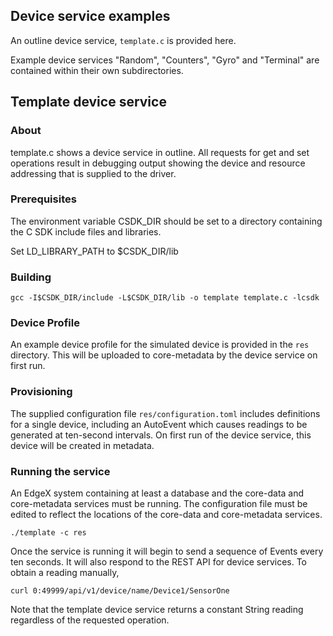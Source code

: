## Device service examples

An outline device service, `template.c` is provided here.

Example device services "Random", "Counters", "Gyro" and "Terminal" are contained within their own subdirectories.

## Template device service

### About

template.c shows a device service in outline. All requests for get and set operations result in debugging output showing the device and resource addressing that is supplied to the driver.

### Prerequisites

The environment variable CSDK_DIR should be set to a directory containing the
C SDK include files and libraries.

Set LD_LIBRARY_PATH to $CSDK_DIR/lib

### Building

```
gcc -I$CSDK_DIR/include -L$CSDK_DIR/lib -o template template.c -lcsdk
```

### Device Profile

An example device profile for the simulated device is provided in the `res` directory. This will be uploaded to core-metadata by the device service on first run.

### Provisioning

The supplied configuration file `res/configuration.toml` includes definitions for a single device, including an AutoEvent which causes readings to be generated at ten-second intervals. On first run of the device service, this device will be created in metadata.

### Running the service

An EdgeX system containing at least a database and the core-data and core-metadata services must be running. The configuration file must be edited to reflect the locations of the core-data and core-metadata services.

```
./template -c res
```

Once the service is running it will begin to send a sequence of Events every ten seconds. It will also respond to the REST API for device services. To obtain a reading manually,

```
curl 0:49999/api/v1/device/name/Device1/SensorOne
```

Note that the template device service returns a constant String reading regardless of the requested operation.

